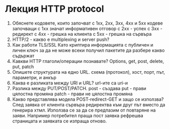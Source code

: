 # Лекция HTTP protocol

1. Обяснете кодовете, които започват с 1хх, 2хх, 3хх, 4хх и 5хх
кодеве започващи с 1хх значат информативен отговор
с 2хх - успех
с 3хх - редирект
с 4хх - грешка на клиента
с 5хх - грешка на сървъра
2. HTTP/2 - какво е multiplexing и server push?
3. Как работи TLS/SSL
Като криптира информацията с публичен и личен ключ за да не може всеки получил пакетите да разбере какво съдържат
4. Кавкви HTTP глаголи/операции познавате?
Options, get, post, delete, put, patch
5. Опишете структурата на едно URL.
схема (протокол), хост, порт, път, параметри, и анкър
6. Каква е разликата между URI и URL?
url-ите са uri-и
7. Разлика между PUT/POST/PATCH.
post - създава
put - прави цялостна промяна
patch - прави не цялостна промяна
8. Какво представлява модела POST-redirect-GET и защо се използва?
След заявка от клиента сървъра редиректва към друг път вместо да генерира хтмл. Използва се за да се предпазим от повтаряне на заяви. Например потребител праща пост заявка рефрешва страницата и заявката се изпраща отново.
